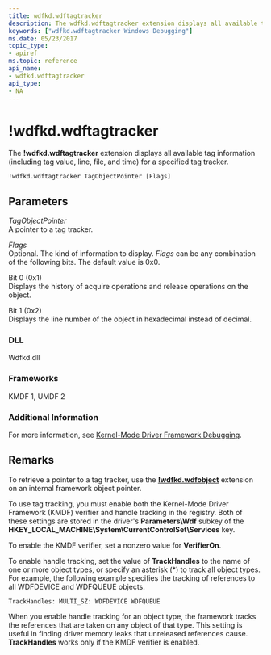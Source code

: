 ```yaml
---
title: wdfkd.wdftagtracker
description: The wdfkd.wdftagtracker extension displays all available tag information (including tag value, line, file, and time) for a specified tag tracker.
keywords: ["wdfkd.wdftagtracker Windows Debugging"]
ms.date: 05/23/2017
topic_type:
- apiref
ms.topic: reference
api_name:
- wdfkd.wdftagtracker
api_type:
- NA
---
```


# !wdfkd.wdftagtracker


The **!wdfkd.wdftagtracker** extension displays all available tag information (including tag value, line, file, and time) for a specified tag tracker.

```dbgcmd
!wdfkd.wdftagtracker TagObjectPointer [Flags]
```

## <span id="Parameters"></span><span id="parameters"></span><span id="PARAMETERS"></span>Parameters


<span id="_______TagObjectPointer______"></span><span id="_______tagobjectpointer______"></span><span id="_______TAGOBJECTPOINTER______"></span> *TagObjectPointer*   
A pointer to a tag tracker.

<span id="_______Flags______"></span><span id="_______flags______"></span><span id="_______FLAGS______"></span> *Flags*   
Optional. The kind of information to display. *Flags* can be any combination of the following bits. The default value is 0x0.

<span id="Bit_0__0x1_"></span><span id="bit_0__0x1_"></span><span id="BIT_0__0X1_"></span>Bit 0 (0x1)  
Displays the history of acquire operations and release operations on the object.

<span id="Bit_1__0x2_"></span><span id="bit_1__0x2_"></span><span id="BIT_1__0X2_"></span>Bit 1 (0x2)  
Displays the line number of the object in hexadecimal instead of decimal.

### <span id="DLL"></span><span id="dll"></span>DLL

Wdfkd.dll

### <span id="Frameworks"></span><span id="frameworks"></span><span id="FRAMEWORKS"></span>Frameworks

KMDF 1, UMDF 2

### Additional Information

For more information, see [Kernel-Mode Driver Framework Debugging](../debugger/kernel-mode-driver-framework-debugging.md).

## Remarks

To retrieve a pointer to a tag tracker, use the [**!wdfkd.wdfobject**](-wdfkd-wdfobject.md) extension on an internal framework object pointer.

To use tag tracking, you must enable both the Kernel-Mode Driver Framework (KMDF) verifier and handle tracking in the registry. Both of these settings are stored in the driver's **Parameters\\Wdf** subkey of the **HKEY\_LOCAL\_MACHINE\\System\\CurrentControlSet\\Services** key.

To enable the KMDF verifier, set a nonzero value for **VerifierOn**.

To enable handle tracking, set the value of **TrackHandles** to the name of one or more object types, or specify an asterisk (\*) to track all object types. For example, the following example specifies the tracking of references to all WDFDEVICE and WDFQUEUE objects.

```text
TrackHandles: MULTI_SZ: WDFDEVICE WDFQUEUE
```

When you enable handle tracking for an object type, the framework tracks the references that are taken on any object of that type. This setting is useful in finding driver memory leaks that unreleased references cause. **TrackHandles** works only if the KMDF verifier is enabled.

 

 





